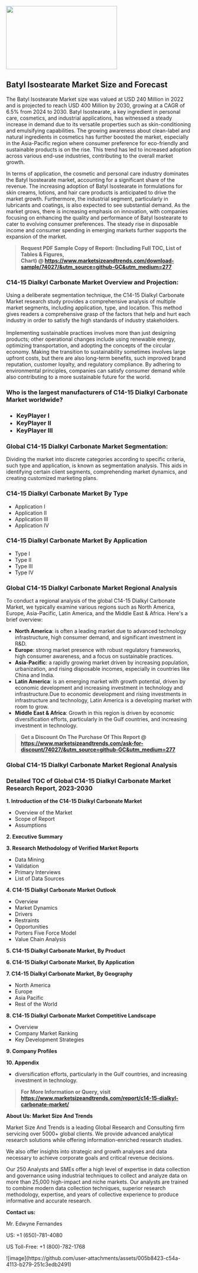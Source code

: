 <p><img class="alignnone size-medium wp-image-20088" src="https://ffe5etoiles.com/wp-content/uploads/2024/12/MST1-300x171.png" alt="" width="300" height="171" /></p><h2>Batyl Isostearate Market Size and Forecast</h2><p>The Batyl Isostearate Market size was valued at USD 240 Million in 2022 and is projected to reach USD 400 Million by 2030, growing at a CAGR of 6.5% from 2024 to 2030. Batyl Isostearate, a key ingredient in personal care, cosmetics, and industrial applications, has witnessed a steady increase in demand due to its versatile properties such as skin-conditioning and emulsifying capabilities. The growing awareness about clean-label and natural ingredients in cosmetics has further boosted the market, especially in the Asia-Pacific region where consumer preference for eco-friendly and sustainable products is on the rise. This trend has led to increased adoption across various end-use industries, contributing to the overall market growth.</p><p>In terms of application, the cosmetic and personal care industry dominates the Batyl Isostearate market, accounting for a significant share of the revenue. The increasing adoption of Batyl Isostearate in formulations for skin creams, lotions, and hair care products is anticipated to drive the market growth. Furthermore, the industrial segment, particularly in lubricants and coatings, is also expected to see substantial demand. As the market grows, there is increasing emphasis on innovation, with companies focusing on enhancing the quality and performance of Batyl Isostearate to cater to evolving consumer preferences. The steady rise in disposable income and consumer spending in emerging markets further supports the expansion of the market.</p></p><blockquote id="" class=""><strong>Request PDF Sample Copy of Report: (Including Full TOC, List of Tables &amp; Figures, Chart)&nbsp;@&nbsp;<strong><a href="https://www.marketsizeandtrends.com/download-sample/74027/&utm_source=github-GC&utm_medium=277" target="_blank">https://www.marketsizeandtrends.com/download-sample/74027/&utm_source=github-GC&utm_medium=277</a></strong></strong></blockquote><h3 id="" class="">C14-15 Dialkyl Carbonate Market&nbsp;Overview and Projection:</h3><p id="" class="">Using a deliberate segmentation technique, the C14-15 Dialkyl Carbonate Market research study provides a comprehensive analysis of multiple market segments, including application, type, and location. This method gives readers a comprehensive grasp of the factors that help and hurt each industry in order to satisfy the high standards of industry stakeholders. <br /> <br />Implementing sustainable practices involves more than just designing products; other operational changes include using renewable energy, optimizing transportation, and adopting the concepts of the circular economy. Making the transition to sustainability sometimes involves large upfront costs, but there are also long-term benefits, such improved brand reputation, customer loyalty, and regulatory compliance. By adhering to environmental principles, companies can satisfy consumer demand while also contributing to a more sustainable future for the world.</p><h3 id="" class="">Who is the largest manufacturers of&nbsp;C14-15 Dialkyl Carbonate Market worldwide?</h3><h3 class=""><p><ul><li>KeyPlayer I </li><li> KeyPlayer II </li><li> KeyPlayer III</li></ul></p></h3><h3 id="" class="">Global&nbsp;C14-15 Dialkyl Carbonate Market Segmentation:</h3><p id="" class="">Dividing the market into discrete categories according to specific criteria, such type and application, is known as segmentation analysis. This aids in identifying certain client segments, comprehending market dynamics, and creating customized marketing plans.</p><h3 id="" class="">C14-15 Dialkyl Carbonate Market&nbsp;By Type</h3><p><p><ul><li>Application I</li><li> Application II</li><li> Application III</li><li> Application IV</p></li></ul></p></p><h3 id="" class="">C14-15 Dialkyl Carbonate Market&nbsp;By Application</h3><p class=""><p><ul><li>Type I</li><li> Type II</li><li> Type III</li><li> Type IV</li></ul></p></p><h3 id="" class="">Global C14-15 Dialkyl Carbonate Market Regional Analysis</h3><p id="" class="">To conduct a regional analysis of the global C14-15 Dialkyl Carbonate Market, we typically examine various regions such as North America, Europe, Asia-Pacific, Latin America, and the Middle East &amp; Africa. Here's a brief overview:</p><ul><li><strong>North America</strong>: is often a leading market due to advanced technology infrastructure, high consumer demand, and significant investment in R&amp;D.</li><li><strong>Europe</strong>: strong market presence with robust regulatory frameworks, high consumer awareness, and a focus on sustainable practices.</li><li><strong>Asia-Pacific</strong>: a rapidly growing market driven by increasing population, urbanization, and rising disposable incomes, especially in countries like China and India.</li><li><strong>Latin America</strong>: is an emerging market with growth potential, driven by economic development and increasing investment in technology and infrastructure.Due to economic development and rising investments in infrastructure and technology, Latin America is a developing market with room to grow.</li><li><strong>Middle East &amp; Africa</strong>: Growth in this region is driven by economic diversification efforts, particularly in the Gulf countries, and increasing investment in technology.</li></ul><blockquote id="" class=""><strong>Get a Discount On The Purchase Of This Report @ <strong><a href="https://www.marketsizeandtrends.com/ask-for-discount/74027/&utm_source=github-GC&utm_medium=277" target="_blank">https://www.marketsizeandtrends.com/ask-for-discount/74027/&utm_source=github-GC&utm_medium=277</a></strong></strong></blockquote><h3 id="" class="">Global C14-15 Dialkyl Carbonate Market Regional Analysis</h3><h3 id="" class="">Detailed TOC of Global C14-15 Dialkyl Carbonate Market Research Report, 2023-2030</h3><p id="" class=""><strong>1. Introduction of the C14-15 Dialkyl Carbonate Market</strong></p><ul><li>Overview of the Market</li><li>Scope of Report</li><li>Assumptions</li></ul><p id="" class=""><strong>2. Executive Summary</strong></p><p id="" class=""><strong>3. Research Methodology of Verified Market Reports</strong></p><ul><li>Data Mining</li><li>Validation</li><li>Primary Interviews</li><li>List of Data Sources</li></ul><p id="" class=""><strong>4. C14-15 Dialkyl Carbonate Market Outlook</strong></p><ul><li>Overview</li><li>Market Dynamics</li><li>Drivers</li><li>Restraints</li><li>Opportunities</li><li>Porters Five Force Model</li><li>Value Chain Analysis</li></ul><p id="" class=""><strong>5. C14-15 Dialkyl Carbonate Market, By Product</strong></p><p id="" class=""><strong>6. C14-15 Dialkyl Carbonate Market, By Application</strong></p><p id="" class=""><strong>7. C14-15 Dialkyl Carbonate Market, By Geography</strong></p><ul><li>North America</li><li>Europe</li><li>Asia Pacific</li><li>Rest of the World</li></ul><p id="" class=""><strong>8. C14-15 Dialkyl Carbonate Market Competitive Landscape</strong></p><ul><li>Overview</li><li>Company Market Ranking</li><li>Key Development Strategies</li></ul><p id="" class=""><strong>9. Company Profiles</strong></p><p id="" class=""><strong>10. Appendix</strong></p><ul><li>diversification efforts, particularly in the Gulf countries, and increasing investment in technology.</li></ul><blockquote id="" class=""><strong>For More Information or Query, visit <strong><strong><a href="https://www.marketsizeandtrends.com/report/c14-15-dialkyl-carbonate-market/" target="_blank">https://www.marketsizeandtrends.com/report/c14-15-dialkyl-carbonate-market/</a></strong></strong></strong></blockquote><p id="" class=""><strong>About Us: Market Size And Trends</strong></p><p id="" class="">Market Size And Trends is a leading Global Research and Consulting firm servicing over 5000+ global clients. We provide advanced analytical research solutions while offering information-enriched research studies.</p><p id="" class="">We also offer insights into strategic and growth analyses and data necessary to achieve corporate goals and critical revenue decisions.</p><p id="" class="">Our 250 Analysts and SMEs offer a high level of expertise in data collection and governance using industrial techniques to collect and analyze data on more than 25,000 high-impact and niche markets. Our analysts are trained to combine modern data collection techniques, superior research methodology, expertise, and years of collective experience to produce informative and accurate research.</p><p id="" class=""><strong>Contact us:</strong></p><p id="" class="">Mr. Edwyne Fernandes</p><p id="" class="">US: +1 (650)-781-4080</p><p id="" class="">US Toll-Free: +1 (800)-782-1768</p>
![image](https://github.com/user-attachments/assets/005b8423-c54a-4113-b279-251c3edb2491)

